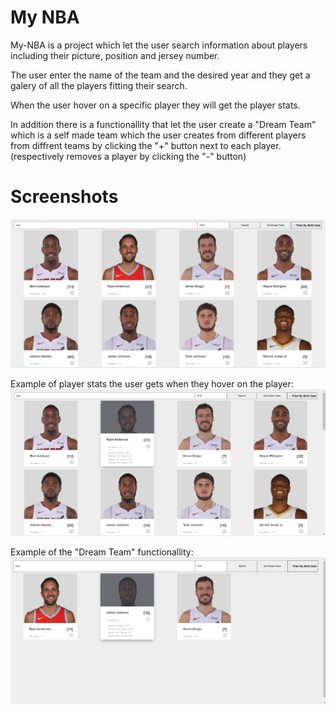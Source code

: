 <H1> My NBA</H1>

My-NBA is a project which let the user search information
about players including their picture, position and jersey number.

The user enter the name of the team and the desired year and they get a galery of all the players fitting their search.

When the user hover on a specific player they will get the player 
stats.


In addition there is a functionallity that let the user create
a "Dream Team" which is a self made team which the user creates 
from different players from diffrent teams by clicking the "+" 
button next to each player.
(respectively removes a player by clicking the "-" button)


<H1> Screenshots </H1>

![Screenshot](screenshot1.png)

Example of player stats the user gets when they hover on the player:
![Screenshot](screenshot2.png)

Example of the "Dream Team" functionallity:
![Screenshot](screenshot3.png)
